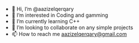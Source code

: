 - 👋 Hi, I’m @aazizelqerqary
- 👀 I’m interested in Coding and gamming
- 🌱 I’m currently learning C++
- 💞️ I’m looking to collaborate on any simple projects
- 📫 How to reach me aazizelqerqary@gmail.com

<!---
aazizelqerqary/aazizelqerqary is a ✨ special ✨ repository because its `README.md` (this file) appears on your GitHub profile.
You can click the Preview link to take a look at your changes.
--->
